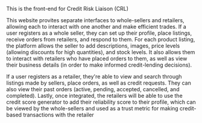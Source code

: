 This is the front-end for Credit Risk Liaison (CRL)

This website provites separate interfaces to whole-sellers and retailers, allowing each to interact with one another
and make efficient trades. If a user registers as a whole seller, they can set up their profile, place listings, 
receive orders from retailers, and respond to them. For each product listing, the platform allows the seller to add
descriptions, images, price levels (allowing discounts for high quantities), and stock levels. It also allows them to
interact with retailers who have placed orders to them, as well as view their business details (in order to make 
informed credit-lending decisions). 

If a user registers as a retailer, they're able to view and search through listings made by sellers, place orders, as
well as credit requests. They can also view their past orders (active, pending, accepted, cancelled, and completed).
Lastly, once integrated, the retailers will be able to use the credit score generator to add their reliability score 
to their profile, which can be viewed by the whole-sellers and used as a trust metric for making credit-based transactions
with the retailer
